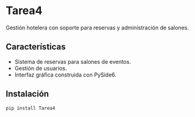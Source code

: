 # Tarea4

Gestión hotelera con soporte para reservas y administración de salones.

## Características

- Sistema de reservas para salones de eventos.
- Gestión de usuarios.
- Interfaz gráfica construida con PySide6.

## Instalación

```bash
pip install Tarea4
